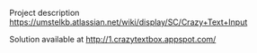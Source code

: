 Project description
https://umstelkb.atlassian.net/wiki/display/SC/Crazy+Text+Input

Solution available at
http://1.crazytextbox.appspot.com/
